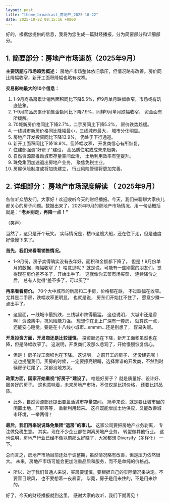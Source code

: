 ```yaml
---
layout: post
title: "theme_broadcast_房地产_2025-10-22"
date: 2025-10-22 09:15:16 +0800
---
```


好的，根据您提供的信息，我将为您生成一篇财经播报，分为简要部分和详细部分。

## 1. 简要部分：房地产市场速览（2025年9月）

**主要话题与市场趋势概述：** 房地产市场整体依旧承压，但情况略有改善。房价同比降幅收窄，新开工面积降幅也略有收窄。

**交易影响最大的10个信息：**

1.  1-9月商品房累计销售面积同比下降5.5%，但9月单月跌幅收窄，市场或有筑底迹象。
2.  1-9月商品房累计销售金额同比下降7.9%，同样9月单月跌幅收窄， 资金面有所缓解。
3.  70城新房价格同比下降2.7%，二手房同比下降5.2%， 房价跌势趋缓。
4.  一线城市新房价格同比降幅最小，三线城市最大， 城市分化明显。
5.  房地产开发投资同比下降13.9%， 仍处于下行通道。
6.  新开工面积同比下降18.9%，但降幅收窄， 开发商信心有所恢复。
7.  住建部强调“好房子”建设， 高品质住宅或成未来趋势。
8.  自然资源部推动城市存量空间盘活， 土地利用效率有望提升。
9.  珠免集团加速退出房地产业务， 聚焦免税主业。
10. 房屋保险制度或将加快建立， 行业风险管理将更加完善。

## 2. 详细部分： 房地产市场深度解读 （ 2025年9月）

各位听众朋友们，大家好！欢迎收听今天的财经播报。今天，我们来聊聊大家伙儿都关心的房子问题。数据出来了，2025年9月的房地产市场情况，用一句话概括就是：**“老乡别走，再降一点！”**

（笑声）

当然了，这只是开个玩笑。 实际情况是，楼市这艘大船，还在往下走，但是速度好像慢下来了。

**首先，我们来看看销售情况。**

*   1-9月份，房子卖得确实没有去年好，面积和金额都下降了。 但是！9月份单月的数据，降幅收窄了！ 啥意思呢？ 就是说，可能有一些刚需的朋友们，觉得现在房价差不多了，开始出手了。 这就像你去菜市场买菜， 连续降价之后， 总有人觉得“差不多了，可以买了”

**再来看看房价。** 70个大中城市的新房和二手房，价格都在跌， 不过跌幅在收窄。尤其是二手房，跌幅收窄更明显。 也就是说， 房东们开始扛不住了， 愿意少赚一点出手了。

*   这里面，一线城市最抗跌，三线城市跌得最猛。 这也说明， 大城市还是香啊！资源集中，抗风险能力强。 想想你在北上广深有一套房， 就算跌一点， 还能安心睡觉。要是在十八线小城市...emmm...还是别想了， 容易失眠。

**开发投资方面，开发商还是比较谨慎。** 投资额还在下降，新开工面积虽然也在降，但是降幅收窄了。 这说明，开发商们没那么悲观了，开始慢慢恢复信心。

*   但是！ 房子竣工面积也在下降。 这说明， 之前开工的房子， 还没建完呢！ 这也提醒我们，买房的时候，一定要擦亮眼睛，选择靠谱的开发商，不然到时候房子烂尾了，哭都没地方哭。

**政策方面，国家开始重视“好房子”建设了。** 啥是好房子？ 就是质量好、设计好、服务好的房子。 这也意味着，未来房地产市场，不仅仅是比拼价格， 还要比拼品质。

*   此外，自然资源部还提出要盘活城市存量空间。 简单来说，就是要让城市里的闲置土地、厂房等等， 重新利用起来。 这样既能增加土地供应，又能改善城市环境，一举两得！

**最后，我们再来说说珠免集团“退房”的事儿。** 这家公司要把房地产业务剥离， 专注做免税生意。 其实，现在不少企业都在剥离房地产业务， 转型做其他行业。 这也说明，房地产行业已经不像以前那么好赚了，大家都想 Diversify（多样化） 一下。

总而言之，房地产市场目前还处于调整期，虽然情况略有改善，但是压力依然很大。 未来，房地产市场可能会更加注重品质和服务，而不是单纯的价格战。

*   所以，对于我们普通人来说，买房要谨慎，要根据自己的实际情况来决定。不要盲目跟风， 也不要想着一夜暴富。 毕竟，房子是用来住的，不是用来炒的。

好了，今天的财经播报就到这里。 感谢大家的收听，我们下期再见！